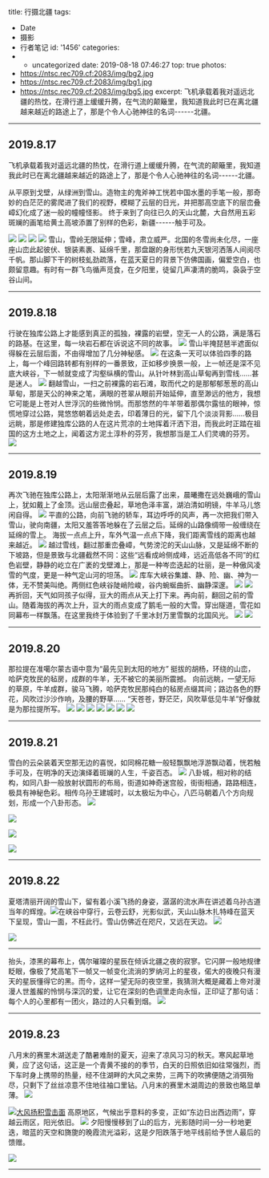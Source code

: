 title: 行摄北疆
tags:
  - Date
  - 摄影
  - 行者笔记
id: '1456'
categories:
  - - uncategorized
date: 2019-08-18 07:46:27
top: true
photos:
  - https://ntsc.rec709.cf:2083/img/bg2.jpg
  - https://ntsc.rec709.cf:2083/img/bg1.jpg
  - https://ntsc.rec709.cf:2083/img/bg5.jpg
excerpt: 飞机承载着我对遥远北疆的热忱，在滑行道上缓缓升腾，在气流的颠簸里，我知道我此时已在离北疆越来越近的路途上了，那是个令人心驰神往的名词------北疆。

---


## 2019.8.17 ##

飞机承载着我对遥远北疆的热忱，在滑行道上缓缓升腾，在气流的颠簸里，我知道我此时已在离北疆越来越近的路途上了，那是个令人心驰神往的名词------北疆。

从平原到戈壁，从绿洲到雪山。造物主的鬼斧神工恍若中国水墨的手笔一般，那奇妙的白茫茫的雾爬进了我们的视野，模糊了云层的日光，并把那高空底下的层峦叠嶂幻化成了迷一般的幢幢怪影。 终于来到了向往已久的天山北麓，大自然用五彩斑斓的画笔给黄土高坡添置了别样的色彩，新疆------触手可及。 
<!-- more -->
[![](https://i.loli.net/2021/06/15/aPrDQYqlKEcwdF8.jpg)](https://i.loli.net/2021/06/15/aPrDQYqlKEcwdF8.jpg) 
[![](https://p.whrblog.online/2019/07/04/IMAGE-BED-1/IMG_0431.JPG)](https://p.whrblog.online/2019/07/04/IMAGE-BED-1/IMG_0431.JPG) 
[![](https://p.whrblog.online/2019/07/04/IMAGE-BED-1/IMG_0455.JPG)](https://p.whrblog.online/2019/07/04/IMAGE-BED-1/IMG_0455.JPG) 
[![](https://p.whrblog.online/2019/07/04/IMAGE-BED-1/IMG_0449.JPG)](https://p.whrblog.online/2019/07/04/IMAGE-BED-1/IMG_0449.JPG) 
雪山，雪岭无限延伸；雪峰，肃立威严。北国的冬雪尚未化尽，一座座山峦此起彼伏、银装素裹、延绵千里，那盘踞的身形恍若九天银河洒落人间阅尽千帆。那山脚下干的树枝虬劲疏落，在蓝天夏日的背景下仿佛国画，偏爱空白，也颇留意趣。有时有一群飞鸟循声觅食，在夕阳里，徒留几声凄清的脆鸣，袅袅于空谷山间。



* * *

## 2019.8.18 ##
行驶在独库公路上才能感到真正的孤独，裸露的岩壁，空无一人的公路，满是落石的路基。在这里，每一块岩石都在诉说这不同的故事。 [![](https://p.whrblog.online/2019/07/04/IMAGE-BED-1/IMG_0633.JPG)](https://p.whrblog.online/2019/07/04/IMAGE-BED-1/IMG_0633.JPG) 雪山半掩琵琶半遮面似得躲在云层后面，不由得增加了几分神秘感。 [![](https://p.whrblog.online/2019/07/04/IMAGE-BED-1/IMG_0648.JPG)](https://p.whrblog.online/2019/07/04/IMAGE-BED-1/IMG_0648.JPG) 在这条一天可以体验四季的路上，每一个峰回路转都有别样的一番景致，正如移步换景一般，上一帧还是深不见底大峡谷，下一帧就变成了沟壑纵横的雪山。从针叶林到高山草甸再到雪线......甚是迷人。 [![](https://p.whrblog.online/2019/07/04/IMAGE-BED-1/IMG_0644.JPG)](https://p.whrblog.online/2019/07/04/IMAGE-BED-1/IMG_0644.JPG) 翻越雪山，一扫之前裸露的岩石滩，取而代之的是那郁郁葱葱的高山草甸，那是天公的神来之笔，满眼的苍翠从眼前开始延伸，直至渺远的他方，我想它可能是上苍对人世浮沉的些微怜悯。而那悠然的牛羊带着那偶尔露怯的眼神，惊慌地穿过公路，晃悠悠朝着远处走去，印着薄日的光，留下几个淡淡背影……极目远眺，那是修建独库公路的人在这片荒凉的土地挥着汗洒下泪，而我此时正踏在祖国的这方土地之上，闻着这方泥土淳朴的芬芳，我想那当是工人们灵魂的芬芳。 [![](https://p.whrblog.online/2019/07/04/IMAGE-BED-1/IMG_0695.JPG)](https://p.whrblog.online/2019/07/04/IMAGE-BED-1/IMG_0695.JPG)



* * *

## 2019.8.19 ##
再次飞驰在独库公路上，太阳渐渐地从云层后露了出来，晨曦撒在远处巍峨的雪山上，犹如戴上了金顶。远山层峦叠起，草地色泽丰富，湖泊清如明镜，牛羊马儿悠闲自得。 [![](https://p.whrblog.online/2019/07/04/IMAGE-BED-1/IMG_0755.JPG)](https://p.whrblog.online/2019/07/04/IMAGE-BED-1/IMG_0755.JPG) 平直的公路，向前飞驰的轿车，耳边呼呼的风声，再一次把我们带入雪山，驶向南疆，太阳又羞答答地躲在了云层之后。延绵的山路像绸带一般缠绕在延绵的雪上。 海拔一点点上升，车外气温一点点下降，我们距离雪线的距离也越来越近。 [![](https://p.whrblog.online/2019/07/04/IMAGE-BED-1/IMG_0816.JPG)](https://p.whrblog.online/2019/07/04/IMAGE-BED-1/IMG_0816.JPG) 越过雪线，翻过那重峦叠嶂，气势滂沱的天山山脉，又是延绵不断的下坡路，但是景致与北疆截然不同：这些“远看成岭侧成峰，远近高低各不同”的红色岩壁，静静的屹立在广袤的戈壁滩上，那是一种岑峦迭起的壮丽，是一种傲风凌雪的气度，更是一种气定山河的坦荡。 [![](https://p.whrblog.online/2019/07/04/IMAGE-BED-1/IMG_0846.JPG)](https://p.whrblog.online/2019/07/04/IMAGE-BED-1/IMG_0846.JPG) 库车大峡谷集雄、静、险、幽、神为一体，无不赞美叫绝。两侧红色峡谷陡峭险峻，谷内蜿蜒曲折、幽静深邃。 [![](https://p.whrblog.online/2019/07/04/IMAGE-BED-1/IMG_0868.JPG)](https://p.whrblog.online/2019/07/04/IMAGE-BED-1/IMG_0868.JPG) [![](https://p.whrblog.online/2019/07/04/IMAGE-BED-1/IMG_0864.JPG)](https://p.whrblog.online/2019/07/04/IMAGE-BED-1/IMG_0864.JPG) 再折回，天气如同孩子似得，豆大的雨点从天上打下来。再向前，翻回之前的雪山。随着海拔的再次上升，豆大的雨点变成了鹅毛一般的大雪。穿出隧道，雪花如同幕布一样飘落。在这里我终于体验到了千里冰封万里雪飘的北国风光。 [![](https://p.whrblog.online/2019/07/04/IMAGE-BED-1/IMG_0921.JPG)](https://p.whrblog.online/2019/07/04/IMAGE-BED-1/IMG_0921.JPG) [![](https://p.whrblog.online/2019/07/04/IMAGE-BED-1/IMG_0954.JPG)](https://p.whrblog.online/2019/07/04/IMAGE-BED-1/IMG_0954.JPG)



* * *
## 2019.8.20 ##
那拉提在准噶尔蒙古语中意为“最先见到太阳的地方” 挺拔的胡杨，环绕的山峦，哈萨克牧民的毡房，成群的牛羊，无不被它的美丽所震撼。 向前远眺，一望无际的草原，牛羊成群，骏马飞腾，哈萨克牧民那纯白的毡房点缀其间；路边各色的野花，风吹过沙沙作响，及腰的野草…… “天苍苍，野茫茫，风吹草低见牛羊”好像就是为那拉提所写。 [![](https://p.whrblog.online/2019/07/04/IMAGE-BED-1/IMG_0998.JPG)](https://p.whrblog.online/2019/07/04/IMAGE-BED-1/IMG_0998.JPG) [![](https://p.whrblog.online/2019/07/04/IMAGE-BED-1/IMG_1057.JPG)](https://p.whrblog.online/2019/07/04/IMAGE-BED-1/IMG_1057.JPG) [![](https://p.whrblog.online/2019/07/04/IMAGE-BED-1/IMG_1060.JPG)](https://p.whrblog.online/2019/07/04/IMAGE-BED-1/IMG_1060.JPG) [![](https://p.whrblog.online/2019/07/04/IMAGE-BED-1/IMG_1063.JPG)](https://p.whrblog.online/2019/07/04/IMAGE-BED-1/IMG_1063.JPG) [![](https://p.whrblog.online/2019/07/04/IMAGE-BED-1/IMG_1197.JPG)](https://p.whrblog.online/2019/07/04/IMAGE-BED-1/IMG_1197.JPG) [![](https://p.whrblog.online/2019/07/04/IMAGE-BED-1/IMG_1208.JPG)](https://p.whrblog.online/2019/07/04/IMAGE-BED-1/IMG_1208.JPG) [![](https://p.whrblog.online/2019/07/04/IMAGE-BED-1/IMG_1217.JPG)](https://p.whrblog.online/2019/07/04/IMAGE-BED-1/IMG_1217.JPG)



* * *
## 2019.8.21 ##
雪白的云朵装着天空那无边的喜悦，如同棉花糖一般轻飘飘地浮游飘动着，恍若触手可及，在明净的天边演绎着斑斓的人生，千姿百态。 [![](https://p.whrblog.online/2019/07/04/IMAGE-BED-1/IMG_1282.JPG)](https://p.whrblog.online/2019/07/04/IMAGE-BED-1/IMG_1282.JPG) 八卦城，相对称的结构，如同八卦一般放射状圆形的布局，街道如神奇迷宫般，街街相通，路路相连，极具有神秘色彩。相传乌孙王建城时，以太极坛为中心，八匹马朝着八个方向规划，形成一个八卦形态。 [![](https://image.krunk.cn/images/2020/08/30/20b5f65246814ef9a457cb0caefd5b3f.jpg)](https://image.krunk.cn/images/2020/08/30/20b5f65246814ef9a457cb0caefd5b3f.jpg)


![](https://history.whrblog.online/2019/04/07/image-bed-1/07-89.JPG)

![](https://image-cdn.krunk.cn/images/2019/10/16/IMG_1394-Panorama_zip2.jpg)

![](https://history.whrblog.online/2019/04/07/image-bed-1/33-29.JPG)

<div id="player"></div>
<script type="text/javascript" src="https://player.dogecloud.com/js/loader"></script>
<script type="text/javascript">
var player = new DogePlayer({
    container: document.getElementById('player'),
    userId: 1131,
    vcode: 'ce5721b904a63fa5',
    autoPlay: false
});
</script>

* * *
## 2019.8.22 ##
夏塔清丽开阔的雪山下，留有着小溪飞扬的身姿，潺潺的流水声在讲述着乌孙古道当年的辉煌。![](https://p.whrblog.online/2019/07/04/IMAGE-BED-1/IMG_1451.JPG)在峡谷中穿行，云卷云舒，光影似武，天山山脉木扎特峰在蓝天下呈现，雪山一面，不枉此行。雪山仿佛近在咫尺，又远在天边。 [![](https://p.whrblog.online/2019/07/04/IMAGE-BED-1/IMG_1465.JPG)](https://p.whrblog.online/2019/07/04/IMAGE-BED-1/IMG_1465.JPG) 

![](https://i.loli.net/2021/11/02/YPQjd6ftzu9gyHF.jpg)

* * *
<div id="player"></div>
<script type="text/javascript" src="https://player.dogecloud.com/js/loader"></script>
<script type="text/javascript">
var player = new DogePlayer({
    container: document.getElementById('player'),
    userId: 1131,
    vcode: '961672c8bb686a62',
    autoPlay: false
});
</script>

抬头，漆黑的幕布上，偶尔璀璨的星辰在倾诉北疆之夜的寂寥。它闪屏一般地规律眨眼，像极了梵高笔下一帧又一帧变化流淌的罗纳河上的星夜，偌大的夜晚只有漫天的星辰懂得它的黑。而今，这样一望无际的夜空里，我猜测大概是藏着上帝对漫漫人世羞赧的怜悯与深沉的爱，让它在深刻的色调里走向永恒，正印证了那句话：每个人的心里都有一团火，路过的人只看到烟。 [![](https://p.whrblog.online/2019/07/04/IMAGE-BED-1/IMG_1583.JPG)](https://p.whrblog.online/2019/07/04/IMAGE-BED-1/IMG_1583.JPG)



* * *
## 2019.8.23 ##
八月末的赛里木湖送走了酷暑难耐的夏天，迎来了凉风习习的秋天。寒风起草地黄，应了这句话，这正是一个青黄不接的的季节，白天的日照依旧如往常强烈，而下车时身上携带的热量，经不住湖畔的大风之来势，三两下的吹拂便随之消弭殆尽，只剩下了丝丝凉意不住地往袖口里钻。八月末的赛里木湖周边的景致也略显单薄。 [![](https://p.whrblog.online/2019/07/04/IMAGE-BED-1/IMG_1721.JPG)](https://p.whrblog.online/2019/07/04/IMAGE-BED-1/IMG_1721.JPG)

[![大风扬积雪击面](https://p.whrblog.online/2019/07/04/IMAGE-BED-1/IMG_1813.JPG)](https://p.whrblog.online/2019/07/04/IMAGE-BED-1/IMG_1813.JPG) 高原地区，气候出乎意料的多变，正如“东边日出西边雨”，穿越云雨区，阳光依旧。 [![](https://p.whrblog.online/2019/07/04/IMAGE-BED-1/IMG_1825.JPG)](https://p.whrblog.online/2019/07/04/IMAGE-BED-1/IMG_1825.JPG) 夕阳慢慢移到了山的后方，光影随时间一分一秒地更迭，暗蓝的天空和旖旎的晚霞流光溢彩，这是夕阳跌落于地平线前给予世人最后的馈赠。

[![](https://p.whrblog.online/2019/07/04/IMAGE-BED-1/IMG_1918.JPG)](https://p.whrblog.online/2019/07/04/IMAGE-BED-1/IMG_1918.JPG)

* * *
